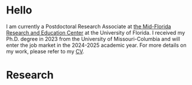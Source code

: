 # Hello

I am currently a Postdoctoral Research Associate at <a href="https://mrec.ifas.ufl.edu/"> 
									the Mid-Florida Research and Education Center</a> at the University of Florida. 
									I received my Ph.D. degree in 2023 from the University of Missouri-Columbia and 
									will enter the job market in the 2024-2025 academic year. For more details on my work, please refer to my 
									<a href="https://drive.google.com/file/d/1xm8eFO7rykp8yycjWC8pudH7pnZOGy2f/view?usp=drive_link">
									CV</a>.

# Research
